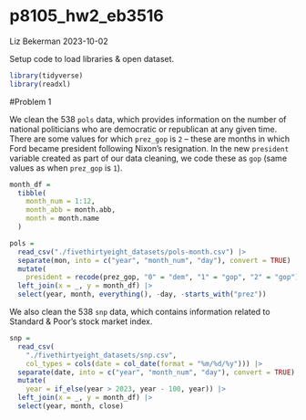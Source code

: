 p8105_hw2_eb3516
================
Liz Bekerman
2023-10-02

Setup code to load libraries & open dataset.

``` r
library(tidyverse)
library(readxl)
```

\#Problem 1

We clean the 538 `pols` data, which provides information on the number
of national politicians who are democratic or republican at any given
time. There are some values for which `prez_gop` is `2` – these are
months in which Ford became president following Nixon’s resignation. In
the new `president` variable created as part of our data cleaning, we
code these as `gop` (same values as when `prez_gop` is `1`).

``` r
month_df =
  tibble(
    month_num = 1:12,
    month_abb = month.abb,
    month = month.name
  )

pols = 
  read_csv("./fivethirtyeight_datasets/pols-month.csv") |>
  separate(mon, into = c("year", "month_num", "day"), convert = TRUE) |>
  mutate(
    president = recode(prez_gop, "0" = "dem", "1" = "gop", "2" = "gop")) |>
  left_join(x = _, y = month_df) |> 
  select(year, month, everything(), -day, -starts_with("prez")) 
```

We also clean the 538 `snp` data, which contains information related to
Standard & Poor’s stock market index.

``` r
snp = 
  read_csv(
    "./fivethirtyeight_datasets/snp.csv",
    col_types = cols(date = col_date(format = "%m/%d/%y"))) |>
  separate(date, into = c("year", "month_num", "day"), convert = TRUE) |>
  mutate(
    year = if_else(year > 2023, year - 100, year)) |> 
  left_join(x = _, y = month_df) |> 
  select(year, month, close) 
```

